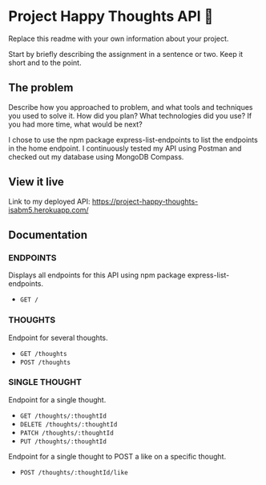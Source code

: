 # Project Happy Thoughts API 💌

Replace this readme with your own information about your project.

Start by briefly describing the assignment in a sentence or two. Keep it short and to the point.

## The problem

Describe how you approached to problem, and what tools and techniques you used to solve it. How did you plan? What technologies did you use? If you had more time, what would be next?

I chose to use the npm package express-list-endpoints to list the endpoints in the home endpoint. I continuously tested my API using Postman and checked out my database using MongoDB Compass. 


## View it live

Link to my deployed API: https://project-happy-thoughts-isabm5.herokuapp.com/ 


## Documentation

### ENDPOINTS

Displays all endpoints for this API using npm package express-list-endpoints.
- ```GET /```


### THOUGHTS

Endpoint for several thoughts.
- ```GET /thoughts```
- ```POST /thoughts```


### SINGLE THOUGHT

Endpoint for a single thought.
- ```GET /thoughts/:thoughtId```
- ```DELETE /thoughts/:thoughtId```
- ```PATCH /thoughts/:thoughtId```
- ```PUT /thoughts/:thoughtId```

Endpoint for a single thought to POST a like on a specific thought.

- ```POST /thoughts/:thoughtId/like```